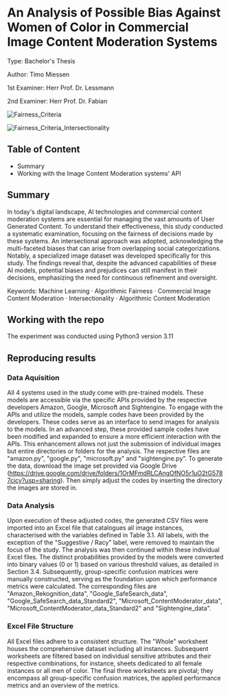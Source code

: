 # An Analysis of Possible Bias Against Women of Color in Commercial Image Content Moderation Systems

Type: Bachelor's Thesis

Author: Timo Miessen

1st Examiner: Herr Prof. Dr. Lessmann

2nd Examiner: Herr Prof. Dr. Fabian

![Fairness_Criteria](https://github.com/TimoMiessen/Bachelor-Thesis/assets/147314402/18ae7f3b-9afd-43f5-b98c-128cce3211ec)

![Fairness_Criteria_Intersectionality](https://github.com/TimoMiessen/Bachelor-Thesis/assets/147314402/7144bf6e-1f13-4865-818b-e4bcae7a04fc)

## Table of Content

- Summary
- Working with the Image Content Moderation systems' API

## Summary

In today's digital landscape, AI technologies and commercial content moderation systems are essential for managing the vast amounts of User Generated Content. To understand their effectiveness, this study conducted a systematic examination, focusing on the fairness of decisions made by these systems. An intersectional approach was adopted, acknowledging the multi-faceted biases that can arise from overlapping social categorizations. Notably, a specialized image dataset was developed specifically for this study. The findings reveal that, despite the advanced capabilities of these AI models, potential biases and prejudices can still manifest in their decisions, emphasizing the need for continuous refinement and oversight.

Keywords: Machine Learning · Algorithmic Fairness · Commercial Image Content Moderation · Intersectionality · Algorithmic Content Moderation

## Working with the repo

The experiment was conducted using Python3 version 3.11

## Reproducing results

### Data Aquisition
All 4 systems used in the study come with pre-trained models. These models are accessible via the specific APIs provided by the respective developers Amazon, Google, Microsoft and Sightengine.
To engage with the APIs and utilize the models, sample codes have been provided by the developers. These codes serve as an interface to send images for analysis to the models.
In an advanced step, these provided sample codes have been modified and expanded to ensure a more efficient interaction with the APIs. This enhancement allows not just the submission of individual images but entire directories or folders for the analysis. The respective files are "amazon.py", "google.py", "microsoft.py" and "sightengine.py".
To generate the data, download the image set provided via Google Drive (https://drive.google.com/drive/folders/1OrMFmdRLCAngOfNO5r1uO2tG5787cicy?usp=sharing). Then simply adjust the codes by inserting the directory the images are stored in.

### Data Analysis
Upon execution of these adjusted codes, the generated CSV files were imported into an Excel file that catalogues all image instances, characterised with the variables defined in Table 3.1. All labels, with the exception of the "Suggestive / Racy" label, were removed to maintain the focus of the study. The analysis was then continued within these individual Excel files. The distinct probabilities provided by the models were converted into binary values (0 or 1) based on various threshold values, as detailed in Section 3.4. Subsequently, group-specific confusion matrices were manually constructed, serving as the foundation upon which performance metrics were calculated. The corresponding files are "Amazon_Rekognition_data", "Google_SafeSearch_data", "Google_SafeSearch_data_Standard2", "Microsoft_ContentModerator_data", "Microsoft_ContentModerator_data_Standard2" and "Sightengine_data".

### Excel File Structure
All Excel files adhere to a consistent structure. The "Whole" worksheet houses the comprehensive dataset including all instances. Subsequent worksheets are filtered based on individual sensitive attributes and their respective combinations, for instance, sheets dedicated to all female instances or all men of color. The final three worksheets are pivotal; they encompass all group-specific confusion matrices, the applied performance metrics and an overview of the metrics.


